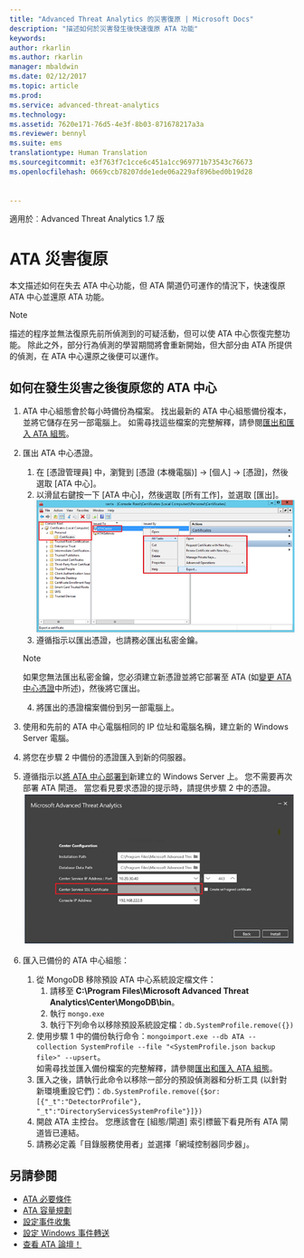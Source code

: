 ```yaml
---
title: "Advanced Threat Analytics 的災害復原 | Microsoft Docs"
description: "描述如何於災害發生後快速復原 ATA 功能"
keywords: 
author: rkarlin
ms.author: rkarlin
manager: mbaldwin
ms.date: 02/12/2017
ms.topic: article
ms.prod: 
ms.service: advanced-threat-analytics
ms.technology: 
ms.assetid: 7620e171-76d5-4e3f-8b03-871678217a3a
ms.reviewer: bennyl
ms.suite: ems
translationtype: Human Translation
ms.sourcegitcommit: e3f763f7c1cce6c451a1cc969771b73543c76673
ms.openlocfilehash: 0669ccb78207dde1ede06a229af896bed0b19d28


---
```


適用於︰Advanced Threat Analytics 1.7 版



# <a name="ata-disaster-recovery"></a>ATA 災害復原
本文描述如何在失去 ATA 中心功能，但 ATA 閘道仍可運作的情況下，快速復原 ATA 中心並還原 ATA 功能。 

>[!NOTE]
> 描述的程序並無法復原先前所偵測到的可疑活動，但可以使 ATA 中心恢復完整功能。 除此之外，部分行為偵測的學習期間將會重新開始，但大部分由 ATA 所提供的偵測，在 ATA 中心還原之後便可以運作。 

## <a name="how-to-recover-your-ata-center-after-a-disaster"></a>如何在發生災害之後復原您的 ATA 中心

1. ATA 中心組態會於每小時備份為檔案。 找出最新的 ATA 中心組態備份複本，並將它儲存在另一部電腦上。 如需尋找這些檔案的完整解釋，請參閱[匯出和匯入 ATA 組態](/advanced-threat-analytics/deploy-use/ata-configuration-file)。 
2. 匯出 ATA 中心憑證。
    1. 在 [憑證管理員] 中，瀏覽到 [憑證 (本機電腦)]  ->  [個人]  -> [憑證]，然後選取 [ATA 中心]。
    2. 以滑鼠右鍵按一下 [ATA 中心]，然後選取 [所有工作]，並選取 [匯出]。 
     ![ATA 中心憑證](media/ata-center-cert.png)
    3. 遵循指示以匯出憑證，也請務必匯出私密金鑰。

    > [!NOTE] 
    > 如果您無法匯出私密金鑰，您必須建立新憑證並將它部署至 ATA (如[變更 ATA 中心憑證](/advanced-threat-analytics/deploy-use/modifying-ata-config-centercert)中所述)，然後將它匯出。 

    4. 將匯出的憑證檔案備份到另一部電腦上。
3. 使用和先前的 ATA 中心電腦相同的 IP 位址和電腦名稱，建立新的 Windows Server 電腦。
4. 將您在步驟 2 中備份的憑證匯入到新的伺服器。
5. 遵循指示以[將 ATA 中心部署到](/advanced-threat-analytics/deploy-use/install-ata-step1)新建立的 Windows Server 上。 您不需要再次部署 ATA 閘道。 當您看見要求憑證的提示時，請提供步驟 2 中的憑證。 
![ATA 中心還原](media/ata-center-restore.png)
6. 匯入已備份的 ATA 中心組態：
    1. 從 MongoDB 移除預設 ATA 中心系統設定檔文件： 
        1. 請移至 **C:\Program Files\Microsoft Advanced Threat Analytics\Center\MongoDB\bin**。 
        2. 執行 `mongo.exe` 
        3. 執行下列命令以移除預設系統設定檔：`db.SystemProfile.remove({})`
    2. 使用步驟 1 中的備份執行命令：`mongoimport.exe --db ATA --collection SystemProfile --file "<SystemProfile.json backup file>" --upsert`。</br>
    如需尋找並匯入備份檔案的完整解釋，請參閱[匯出和匯入 ATA 組態](/advanced-threat-analytics/deploy-use/ata-configuration-file)。 
    3. 匯入之後，請執行此命令以移除一部分的預設偵測器和分析工具 (以針對新環境重設它們)：`db.SystemProfile.remove({$or:[{"_t":"DetectorProfile"}, "_t":"DirectoryServicesSystemProfile"}]}) `
    4. 開啟 ATA 主控台。 您應該會在 [組態/閘道] 索引標籤下看見所有 ATA 閘道皆已連結。 
    5. 請務必定義「目錄服務使用者」並選擇「網域控制器同步器」。 






## <a name="see-also"></a>另請參閱
- [ATA 必要條件](/advanced-threat-analytics/plan-design/ata-prerequisites)
- [ATA 容量規劃](/advanced-threat-analytics/plan-design/ata-capacity-planning)
- [設定事件收集](/advanced-threat-analytics/deploy-use/configure-event-collection)
- [設定 Windows 事件轉送](/advanced-threat-analytics/deploy-use/configure-event-collection#configuring-windows-event-forwarding)
- [查看 ATA 論壇！](https://social.technet.microsoft.com/Forums/security/home?forum=mata)



<!--HONumber=Feb17_HO3-->


